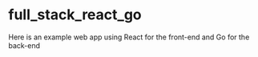# full_stack_react_go
Here is an example web app using React for the front-end and Go for the back-end
